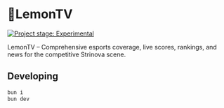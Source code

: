 # 🍋LemonTV

[![Project stage: Experimental][project-stage-badge: Experimental]][project-stage-page]

[project-stage-badge: Experimental]: https://img.shields.io/badge/Project%20Stage-Experimental-yellow.svg
[project-stage-page]: https://blog.pother.ca/project-stages/

LemonTV – Comprehensive esports coverage, live scores, rankings, and news for the competitive Strinova scene.

## Developing

```bash
bun i
bun dev
```
